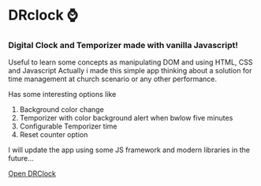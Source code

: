 # DRclock ⌚
### Digital Clock and Temporizer made with vanilla Javascript!

Useful to learn some concepts as manipulating DOM and using HTML, CSS and Javascript
Actually i made this simple app thinking about a solution for time management at church scenario or any other performance.

Has some interesting options like

1. Background color change
2. Temporizer with color background alert when bwlow five minutes
3. Configurable Temporizer time
4. Reset counter option

I will update the app using some JS framework and modern libraries in the future...

[Open DRClock](https://deuryferreira.github.io/drclock/)


